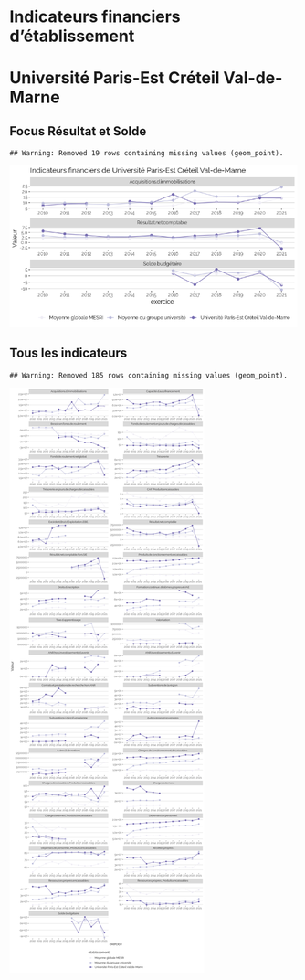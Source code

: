 Indicateurs financiers d’établissement
================

# Université Paris-Est Créteil Val-de-Marne

## Focus Résultat et Solde

    ## Warning: Removed 19 rows containing missing values (geom_point).

![](université_paris_est_créteil_val_de_marne_files/figure-gfm/etab.focus-1.png)<!-- -->

## Tous les indicateurs

    ## Warning: Removed 185 rows containing missing values (geom_point).

![](université_paris_est_créteil_val_de_marne_files/figure-gfm/etab-1.png)<!-- -->

